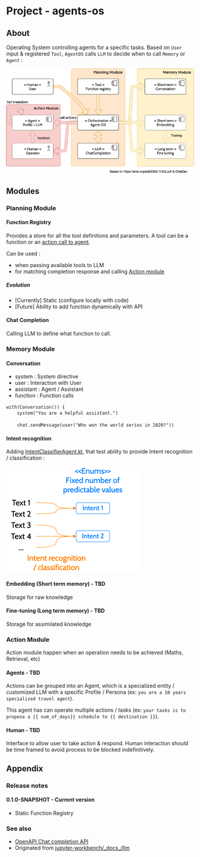 # Project - agents-os

## About

Operating System controlling agents for a specific tasks. Based on `User` input & registered `Tool`, `AgentOS`
calls `LLM` to decide when to call `Memory` or `Agent` :

![Architecture](./_docs_/images/AgentOS.png)

## Modules

### Planning Module

#### Function Registry

Provides a store for all the tool definitions and parameters. A tool can be a function or
an [action call to agent](#agents---tbd).

Can be used :

* when passing available tools to LLM
* for matching completion response and calling [Action module](#action-module)

##### Evolution

* [Currently] Static (configure locally with code)
* [Future] Ability to add function dynamically with API

#### Chat Completion

Calling LLM to define what function to call.

### Memory Module

#### Conversation

* system : System directive
* user : Interaction with User
* assistant : Agent / Assistant
* function : Function calls

```
with(Conversation()) {
    system("You are a helpful assistant.")

    chat.sendMessage(user("Who won the world series in 2020?"))
```

#### Intent recognition

Adding [IntentClassifierAgent.kt](service%2Fsrc%2Fmain%2Fkotlin%2Fcom%2Fgithub%2Ffrtu%2Fai%2Fos%2Fservice%2Fagent%2FIntentClassifierAgent.kt),
that test ability to provide Intent recognition / classification :

![Intent.png](_docs_%2Fimages%2FIntent.png)

#### Embedding (Short term memory) - TBD

Storage for raw knowledge

#### Fine-tuning (Long term memory) - TBD

Storage for assimilated knowledge

### Action Module

Action module happen when an operation needs to be achieved (Maths, Retrieval, etc)

#### Agents - TBD

Actions can be grouped into an Agent, which is a specialized entity / customized LLM with a specific Profile / Persona
(ex: `you are a 10 years specialized travel agent`).

This agent has can operate multiple actions / tasks
(ex: `your tasks is to propose a {{ num_of_days}} schedule to {{ destination }}`).

#### Human - TBD

Interface to allow user to take action & respond. Human interaction should be time framed to avoid process to be blocked
indefinitively.

## Appendix

### Release notes

#### 0.1.0-SNAPSHOT - Current version

* Static Function Registry

### See also

* [OpenAPI Chat completion API](https://platform.openai.com/docs/guides/text-generation/chat-completions-api)
* Originated from [jupyter-workbench/\_docs\_/llm](https://github.com/frtu/jupyter-workbench/tree/master/_docs_/llm)

